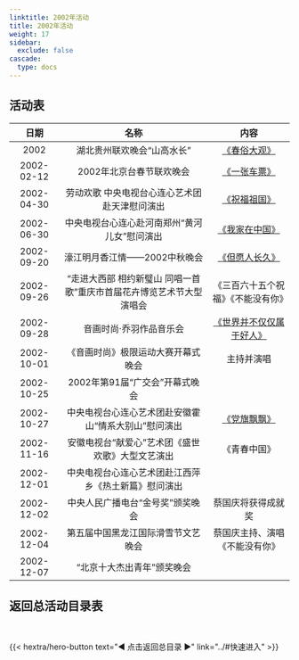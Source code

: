 ```yaml
---
linktitle: 2002年活动
title: 2002年活动
weight: 17
sidebar:
  exclude: false
cascade:
  type: docs
---
```


## 活动表

|日期|名称|内容|
|:-----:|:-----:|:-----:|
|2002|湖北贵州联欢晚会“山高水长”|[《春俗大观》](../2002/2002/)|
|2002-02-12|2002年北京台春节联欢晚会|[《一张车票》](../2002/20020212/)|
|2002-04-30|劳动欢歌 中央电视台心连心艺术团赴天津慰问演出|[《祝福祖国》](../2002/20020430/)|
|2002-06-30|中央电视台心连心赴河南郑州“黄河儿女”慰问演出|[《我家在中国》](../2002/20020630/)|
|2002-09-20|濠江明月香江情——2002中秋晚会|[《但愿人长久》](../2002/20020920/)|
|2002-09-26|“走进大西部 相约新璧山 同唱一首歌”重庆市首届花卉博览艺术节大型演唱会|《三百六十五个祝福》《不能没有你》|
|2002-09-28|音画时尚·乔羽作品音乐会|[《世界并不仅仅属于好人》](../2002/20020928/)|
|2002-10-01|《音画时尚》极限运动大赛开幕式晚会|主持并演唱|
|2002-10-25|2002年第91届“广交会”开幕式晚会||
|2002-10-27|中央电视台心连心艺术团赴安徽霍山“情系大别山”慰问演出|[《党旗飘飘》](../2002/20021027/)|
|2002-11-16|安徽电视台“献爱心”艺术团《盛世欢歌》大型文艺演出|《青春中国》|
|2002-12-01|中央电视台心连心艺术团赴江西萍乡《热土新篇》慰问演出||
|2002-12-02|中央人民广播电台“金号奖”颁奖晚会|蔡国庆将获得成就奖|
|2002-12-04|第五届中国黑龙江国际滑雪节文艺晚会|蔡国庆主持、演唱《不能没有你》|
|2002-12-07|“北京十大杰出青年”颁奖晚会||




## 返回总活动目录表

<br>

{{< hextra/hero-button text="◀ 点击返回总目录 ▶" link="../#快速进入" >}}
